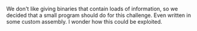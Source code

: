 We don't like giving binaries that contain loads of information, so we decided that a small program should do for this challenge. Even written in some custom assembly. I wonder how this could be exploited.
